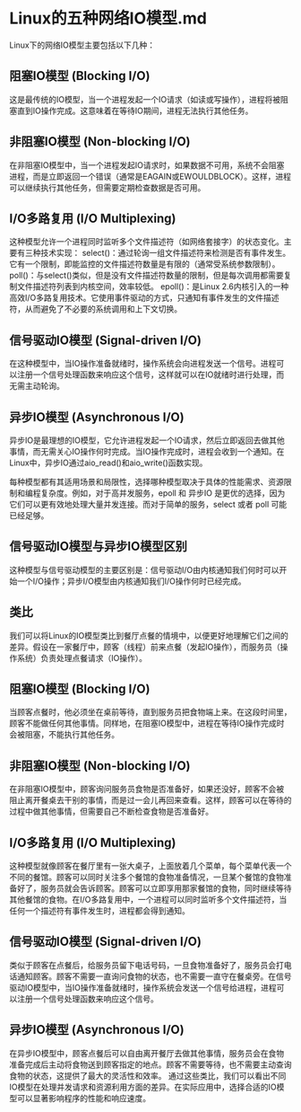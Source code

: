 # Linux的五种网络IO模型.md

Linux下的网络IO模型主要包括以下几种：

## 阻塞IO模型 (Blocking I/O)

这是最传统的IO模型，当一个进程发起一个IO请求（如读或写操作），进程将被阻塞直到IO操作完成。这意味着在等待IO期间，进程无法执行其他任务。
## 非阻塞IO模型 (Non-blocking I/O)

在非阻塞IO模型中，当一个进程发起IO请求时，如果数据不可用，系统不会阻塞进程，而是立即返回一个错误（通常是EAGAIN或EWOULDBLOCK）。这样，进程可以继续执行其他任务，但需要定期检查数据是否可用。
## I/O多路复用 (I/O Multiplexing)

这种模型允许一个进程同时监听多个文件描述符（如网络套接字）的状态变化。主要有三种技术实现：
select()：通过轮询一组文件描述符来检测是否有事件发生。它有一个限制，即能监控的文件描述符数量是有限的（通常受系统参数限制）。
poll()：与select()类似，但是没有文件描述符数量的限制，但是每次调用都需要复制文件描述符列表到内核空间，效率较低。
epoll()：是Linux 2.6内核引入的一种高效I/O多路复用技术。它使用事件驱动的方式，只通知有事件发生的文件描述符，从而避免了不必要的系统调用和上下文切换。
## 信号驱动IO模型 (Signal-driven I/O)

在这种模型中，当IO操作准备就绪时，操作系统会向进程发送一个信号。进程可以注册一个信号处理函数来响应这个信号，这样就可以在IO就绪时进行处理，而无需主动轮询。
## 异步IO模型 (Asynchronous I/O)

异步IO是最理想的IO模型，它允许进程发起一个IO请求，然后立即返回去做其他事情，而无需关心IO操作何时完成。当IO操作完成时，进程会收到一个通知。在Linux中，异步IO通过aio_read()和aio_write()函数实现。


每种模型都有其适用场景和局限性，选择哪种模型取决于具体的性能需求、资源限制和编程复杂度。例如，对于高并发服务，epoll 和 异步IO 是更优的选择，因为它们可以更有效地处理大量并发连接。而对于简单的服务，select 或者 poll 可能已经足够。

## 信号驱动IO模型与异步IO模型区别

这种模型与信号驱动模型的主要区别是：信号驱动I/O由内核通知我们何时可以开始一个I/O操作；异步I/O模型由内核通知我们I/O操作何时已经完成。

## 类比

我们可以将Linux的IO模型类比到餐厅点餐的情境中，以便更好地理解它们之间的差异。假设在一家餐厅中，顾客（线程）前来点餐（发起IO操作），而服务员（操作系统）负责处理点餐请求（IO操作）。

## 阻塞IO模型 (Blocking I/O)

当顾客点餐时，他必须坐在桌前等待，直到服务员把食物端上来。在这段时间里，顾客不能做任何其他事情。同样地，在阻塞IO模型中，进程在等待IO操作完成时会被阻塞，不能执行其他任务。
## 非阻塞IO模型 (Non-blocking I/O)

在非阻塞IO模型中，顾客询问服务员食物是否准备好，如果还没好，顾客不会被阻止离开餐桌去干别的事情，而是过一会儿再回来查看。这样，顾客可以在等待的过程中做其他事情，但需要自己不断检查食物是否准备好。
## I/O多路复用 (I/O Multiplexing)

这种模型就像顾客在餐厅里有一张大桌子，上面放着几个菜单，每个菜单代表一个不同的餐馆。顾客可以同时关注多个餐馆的食物准备情况，一旦某个餐馆的食物准备好了，服务员就会告诉顾客。顾客可以立即享用那家餐馆的食物，同时继续等待其他餐馆的食物。在I/O多路复用中，一个进程可以同时监听多个文件描述符，当任何一个描述符有事件发生时，进程都会得到通知。
## 信号驱动IO模型 (Signal-driven I/O)

类似于顾客在点餐后，给服务员留下电话号码，一旦食物准备好了，服务员会打电话通知顾客。顾客不需要一直询问食物的状态，也不需要一直守在餐桌旁。在信号驱动IO模型中，当IO操作准备就绪时，操作系统会发送一个信号给进程，进程可以注册一个信号处理函数来响应这个信号。

## 异步IO模型 (Asynchronous I/O)

在异步IO模型中，顾客点餐后可以自由离开餐厅去做其他事情，服务员会在食物准备完成后主动将食物送到顾客指定的地点。顾客不需要等待，也不需要主动查询食物的状态，这提供了最大的灵活性和效率。
通过这些类比，我们可以看出不同IO模型在处理并发请求和资源利用方面的差异。在实际应用中，选择合适的IO模型可以显著影响程序的性能和响应速度。